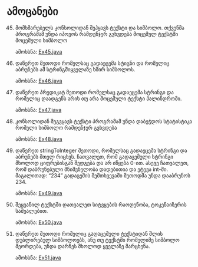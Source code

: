 # ამოცანები

45. მომხმარებელს კონსოლიდან შეჰყავს ტექსტი და სიმბოლო. თქვენმა პროგრამამ უნდა იპოვოს რამდენჯერ გვხვდება მოცემულ ტექსტში მოცემული სიმბოლო

    ამოხსნა: [Ex45.java](Ex45.java)

46. დაწერეთ მეთოდი რომელსაც გადაეცემა სტიგნი და რომელიც აბრუნებს ამ სტრინგშიყველაზე ხშირ სიმბოლოს.

    ამოხსნა: [Ex46.java](Ex46.java)

47. დაწერეთ პრედიკატ მეთოდი რომელსაც გადაეცემა სტრინგი და რომელიც დაადგენს არის თუ არა მოცემული ტექსტი პალინდრომი.

    ამოხსნა: [Ex47.java](Ex47.java)

48. კონსოლიდან შეგვყავს ტექსტი პროგრამამ უნდა დაბეჭდოს სტატისტიკა რომელი სიმბოლო რამდენჯერ გვხვდება

    ამოხსნა: [Ex48.java](Ex48.java)

49. დაწერეთ stringToInteger მეთოდი, რომელსაც გადაეცემა სტრინგი და აბრუნებს მთელ რიცხვს. ჩათვალეთ, რომ გადაცემული სტრინგი მხოლოდ ციფრებისგან შედგება და არ იწყება 0-ით. ასევე ჩათვალეთ, რომ დაბრუნებული მნიშვნელობა დადებითია და ეტევა int-ში. მაგალითად: “234” გადაცემის შემთხვევაში მეთოდმა უნდა დააბრუნოს 234. 

    ამოხსნა: [Ex49.java](Ex49.java)

50. შეყვანილ ტექსტში დათვალეთ სიტვყების რაოდენობა, ტოკენაიზერის საშუალებით.

    ამოხსნა: [Ex50.java](Ex50.java)

51. დაწერეთ მეთოდი რომელიც გადაცემული ტექსტიდან შლის დუბლირებულ სიმბოლოებს, ანუ თუ ტექსტში რომელიმე სიმბოლო მეორდება, უნდა დარჩეს მხოლოდ ყველაზე მარცხენა.

    ამოხსნა: [Ex51.java](Ex51.java)
